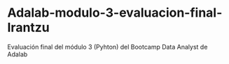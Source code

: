 # Adalab-modulo-3-evaluacion-final-Irantzu
Evaluación final del módulo 3 (Pyhton) del Bootcamp Data Analyst de Adalab
